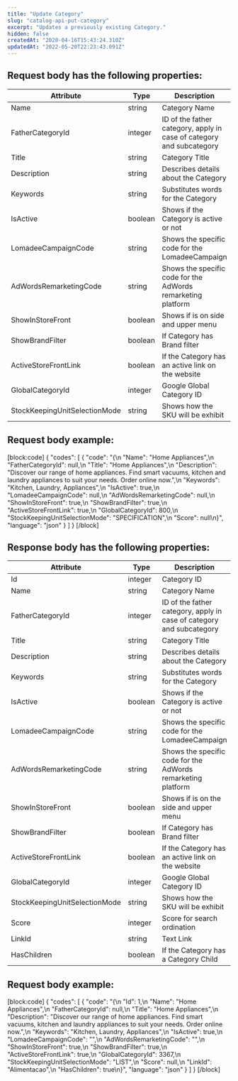 ```yaml
---
title: "Update Category"
slug: "catalog-api-put-category"
excerpt: "Updates a previously existing Category."
hidden: false
createdAt: "2020-04-16T15:43:24.310Z"
updatedAt: "2022-05-20T22:23:43.091Z"
---
```

## Request body has the following properties:

| Attribute                     | Type    | Description                                                          |
| ----------------------------- | ------- | -------------------------------------------------------------------- |
| Name                          | string  | Category Name                                                        |
| FatherCategoryId              | integer | ID of the father category, apply in case of category and subcategory |
| Title                         | string  | Category Title                                                       |
| Description                   | string  | Describes details about the Category                                 |
| Keywords                      | string  | Substitutes words for the Category                                   |
| IsActive                      | boolean | Shows if the Category is active or not                               |
| LomadeeCampaignCode           | string  | Shows the specific code for the LomadeeCampaign                      |
| AdWordsRemarketingCode        | string  | Shows the specific code for the AdWords remarketing platform         |
| ShowInStoreFront              | boolean | Shows if is on side and upper menu                                   |
| ShowBrandFilter               | boolean | If Category has Brand filter                                         |
| ActiveStoreFrontLink          | boolean | If the Category has an active link on the website                    |
| GlobalCategoryId              | integer | Google Global Category ID                                            |
| StockKeepingUnitSelectionMode | string  | Shows how the SKU will be exhibit                                    |

## Request body example:
[block:code]
{
  "codes": [
    {
      "code": "{\n    \"Name\": \"Home Appliances\",\n    \"FatherCategoryId\": null,\n    \"Title\": \"Home Appliances\",\n    \"Description\": \"Discover our range of home appliances. Find smart vacuums, kitchen and laundry appliances to suit your needs. Order online now.\",\n    \"Keywords\": \"Kitchen, Laundry, Appliances\",\n    \"IsActive\": true,\n    \"LomadeeCampaignCode\": null,\n    \"AdWordsRemarketingCode\": null,\n    \"ShowInStoreFront\": true,\n    \"ShowBrandFilter\": true,\n    \"ActiveStoreFrontLink\": true,\n    \"GlobalCategoryId\": 800,\n    \"StockKeepingUnitSelectionMode\": \"SPECIFICATION\",\n    \"Score\": null\n}",
      "language": "json"
    }
  ]
}
[/block]
## Response body has the following properties:

| Attribute                     | Type    | Description                                                          |
| ----------------------------- | ------- | -------------------------------------------------------------------- |
| Id                            | integer | Category ID                                                          |
| Name                          | string  | Category Name                                                        |
| FatherCategoryId              | integer | ID of the father category, apply in case of category and subcategory |
| Title                         | string  | Category Title                                                       |
| Description                   | string  | Describes details about the Category                                 |
| Keywords                      | string  | Substitutes words for the Category                                   |
| IsActive                      | boolean | Shows if the Category is active or not                               |
| LomadeeCampaignCode           | string  | Shows the specific code for the LomadeeCampaign                      |
| AdWordsRemarketingCode        | string  | Shows the specific code for the AdWords remarketing platform         |
| ShowInStoreFront              | boolean | Shows if is on the side and upper menu                                   |
| ShowBrandFilter               | boolean | If Category has Brand filter                                         |
| ActiveStoreFrontLink          | boolean | If the Category has an active link on the website                    |
| GlobalCategoryId              | integer | Google Global Category ID                                            |
| StockKeepingUnitSelectionMode | string  | Shows how the SKU will be exhibit                                    |
| Score                         | integer | Score for search ordination                                          |
| LinkId                        | string  | Text Link                                                            |
| HasChildren                   | boolean | If the Category has a Category Child                                 |


## Request body example:
[block:code]
{
  "codes": [
    {
      "code": "{\n    \"Id\": 1,\n    \"Name\": \"Home Appliances\",\n    \"FatherCategoryId\": null,\n    \"Title\": \"Home Appliances\",\n    \"Description\": \"Discover our range of home appliances. Find smart vacuums, kitchen and laundry appliances to suit your needs. Order online now.\",\n    \"Keywords\": \"Kitchen, Laundry, Appliances\",\n    \"IsActive\": true,\n    \"LomadeeCampaignCode\": \"\",\n    \"AdWordsRemarketingCode\": \"\",\n    \"ShowInStoreFront\": true,\n    \"ShowBrandFilter\": true,\n    \"ActiveStoreFrontLink\": true,\n    \"GlobalCategoryId\": 3367,\n    \"StockKeepingUnitSelectionMode\": \"LIST\",\n    \"Score\": null,\n    \"LinkId\": \"Alimentacao\",\n    \"HasChildren\": true\n}",
      "language": "json"
    }
  ]
}
[/block]